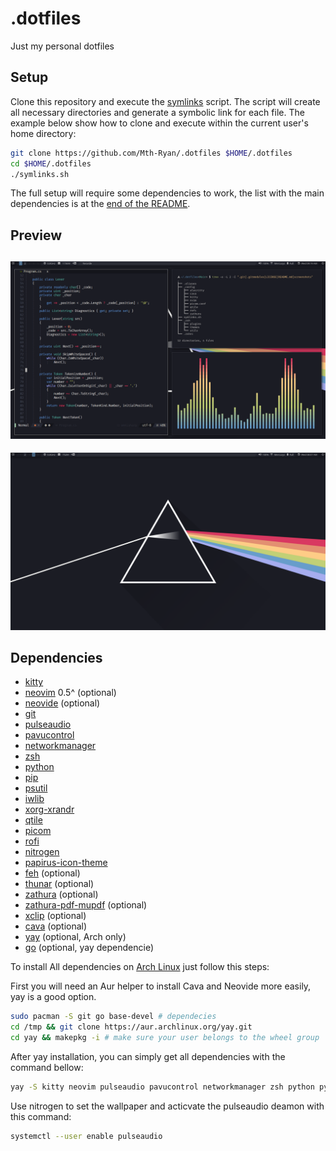 # .dotfiles
Just my personal dotfiles
## Setup

Clone this repository and execute the [symlinks](./symlinks.sh) script. The script will create all necessary directories and generate a symbolic link for each file.
The example below show how to clone and execute within the current user's home directory:

```bash
git clone https://github.com/Mth-Ryan/.dotfiles $HOME/.dotfiles
cd $HOME/.dotfiles
./symlinks.sh
```
The full setup will require some dependencies to work, the list with the main dependencies is at the [end of the README](#dependencies).

## Preview
![Code Workflow](./assets/Screenshot1.png)
---
![Desktop](./assets/Screenshot2.png)

## Dependencies
* [kitty](https://archlinux.org/packages/community/x86_64/kitty/)
* [neovim](https://archlinux.org/packages/community/x86_64/neovim/) 0.5^ (optional)
* [neovide](https://aur.archlinux.org/packages/neovide/) (optional)
* [git](https://archlinux.org/packages/extra/x86_64/git/)
* [pulseaudio](https://archlinux.org/packages/extra/x86_64/pulseaudio/)
* [pavucontrol](https://archlinux.org/packages/extra/x86_64/pavucontrol/)
* [networkmanager](https://archlinux.org/packages/extra/x86_64/networkmanager/)
* [zsh](https://archlinux.org/packages/extra/x86_64/zsh/)
* [python](https://archlinux.org/packages/core/x86_64/python/)
* [pip](https://archlinux.org/packages/extra/any/python-pip/)
* [psutil](https://archlinux.org/packages/community/x86_64/python-psutil/)
* [iwlib](https://archlinux.org/packages/community/x86_64/python-iwlib/)
* [xorg-xrandr](https://archlinux.org/packages/extra/x86_64/xorg-xrandr/)
* [qtile](https://archlinux.org/packages/community/x86_64/qtile/)
* [picom](https://archlinux.org/packages/community/x86_64/picom/)
* [rofi](https://archlinux.org/packages/community/x86_64/rofi/)
* [nitrogen](https://archlinux.org/packages/extra/x86_64/nitrogen/)
* [papirus-icon-theme](https://archlinux.org/packages/community/any/papirus-icon-theme/)
* [feh](https://archlinux.org/packages/extra/x86_64/feh/) (optional)
* [thunar](https://archlinux.org/packages/extra/x86_64/thunar/) (optional)
* [zathura](https://archlinux.org/packages/community/x86_64/zathura/) (optional)
* [zathura-pdf-mupdf](https://archlinux.org/packages/community/x86_64/zathura-pdf-mupdf/) (optional)
* [xclip](https://archlinux.org/packages/extra/x86_64/xclip/) (optional)
* [cava](https://aur.archlinux.org/packages/cava/) (optional)
* [yay](https://aur.archlinux.org/yay/) (optional, Arch only)
* [go](https://archlinux.org/packages/community/x86_64/go/) (optional, yay dependencie)

To install All dependencies on [Arch Linux](https://archlinux.org/) just follow this steps:

First you will need an Aur helper to install Cava and Neovide more easily, yay is a good option.

```bash
sudo pacman -S git go base-devel # dependecies 
cd /tmp && git clone https://aur.archlinux.org/yay.git
cd yay && makepkg -i # make sure your user belongs to the wheel group
```

After yay installation, you can simply get all dependencies with the command bellow:

```bash
yay -S kitty neovim pulseaudio pavucontrol networkmanager zsh python python-iwlib python-psutil xorg-xrandr qtile picom rofi nitrogen papirus-icon-theme zathura zathura-pdf-mupdf xclip neovide-git cava
```

Use nitrogen to set the wallpaper and acticvate the pulseaudio deamon with this command:

```bash
systemctl --user enable pulseaudio 
```
